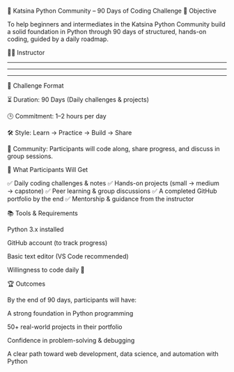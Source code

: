 🐍 Katsina Python Community – 90 Days of Coding Challenge
🎯 Objective

To help beginners and intermediates in the Katsina Python Community build a solid foundation in Python through 90 days of structured, hands-on coding, guided by a daily roadmap.

🧑‍🏫 Instructor

**************
**************
***************

📌 Challenge Format

⏳ Duration: 90 Days (Daily challenges & projects)

🕒 Commitment: 1–2 hours per day

🛠️ Style: Learn → Practice → Build → Share

🤝 Community: Participants will code along, share progress, and discuss in group sessions.

🚀 What Participants Will Get

✅ Daily coding challenges & notes
✅ Hands-on projects (small → medium → capstone)
✅ Peer learning & group discussions
✅ A completed GitHub portfolio by the end
✅ Mentorship & guidance from the instructor

📚 Tools & Requirements

Python 3.x installed

GitHub account (to track progress)

Basic text editor (VS Code recommended)

Willingness to code daily 🚀

🏆 Outcomes

By the end of 90 days, participants will have:

A strong foundation in Python programming

50+ real-world projects in their portfolio

Confidence in problem-solving & debugging

A clear path toward web development, data science, and automation with Python
